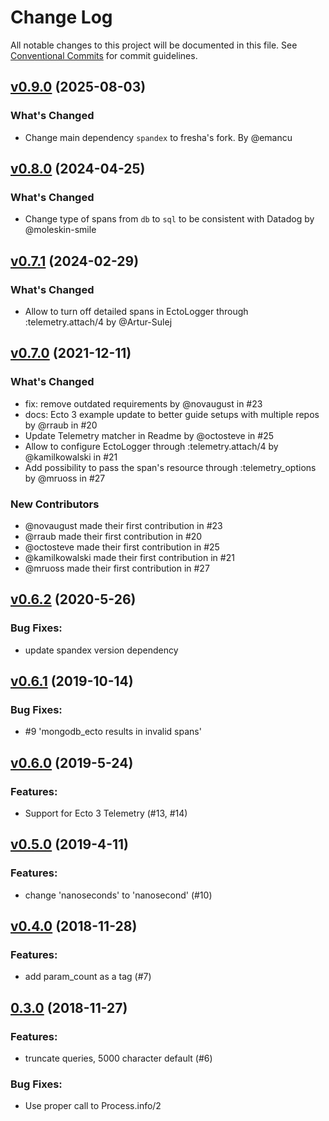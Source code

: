 # Change Log

All notable changes to this project will be documented in this file.
See [Conventional Commits](Https://conventionalcommits.org) for commit guidelines.

<!-- changelog -->

## [v0.9.0](https://github.com/spandex-project/spandex_ecto/compare/v0.7.0...surgeventures:spandex_ecto:v0.9.0) (2025-08-03)

### What's Changed
* Change main dependency `spandex` to fresha's fork. By @emancu

## [v0.8.0](https://github.com/spandex-project/spandex_ecto/compare/v0.7.1...surgeventures:spandex_ecto:v0.8.0) (2024-04-25)

### What's Changed
* Change type of spans from `db` to `sql` to be consistent with Datadog by @moleskin-smile


## [v0.7.1](https://github.com/spandex-project/spandex_ecto/compare/v0.7.0...surgeventures:spandex_ecto:v0.7.1) (2024-02-29)

### What's Changed
* Allow to turn off detailed spans in EctoLogger through :telemetry.attach/4 by @Artur-Sulej


## [v0.7.0](https://github.com/spandex-project/spandex_ecto/compare/0.6.2...v0.7.0) (2021-12-11)

### What's Changed
* fix: remove outdated requirements by @novaugust in #23
* docs: Ecto 3 example update to better guide setups with multiple repos by @rraub in #20
* Update Telemetry matcher in Readme by @octosteve in #25
* Allow to configure EctoLogger through :telemetry.attach/4 by @kamilkowalski in #21
* Add possibility to pass the span's resource through :telemetry_options by @mruoss in #27

### New Contributors
* @novaugust made their first contribution in #23
* @rraub made their first contribution in #20
* @octosteve made their first contribution in #25
* @kamilkowalski made their first contribution in #21
* @mruoss made their first contribution in #27



## [v0.6.2](https://github.com/spandex-project/spandex_ecto/compare/0.6.1...v0.6.2) (2020-5-26)

### Bug Fixes:

* update spandex version dependency



## [v0.6.1](https://github.com/spandex-project/spandex_ecto/compare/0.6.0...v0.6.1) (2019-10-14)

### Bug Fixes:

* #9 'mongodb_ecto results in invalid spans'

## [v0.6.0](https://github.com/spandex-project/spandex_ecto/compare/v0.5.0...v0.6.0) (2019-5-24)

### Features:

* Support for Ecto 3 Telemetry (#13, #14)



## [v0.5.0](https://github.com/spandex-project/spandex_ecto/compare/0.4.0...v0.5.0) (2019-4-11)

### Features:

* change 'nanoseconds' to 'nanosecond' (#10)



## [v0.4.0](https://github.com/spandex-project/spandex_ecto/compare/0.3.0...v0.4.0) (2018-11-28)

### Features:

* add param_count as a tag (#7)



## [0.3.0](https://github.com/spandex-project/spandex_ecto/compare/0.3.0...0.3.0) (2018-11-27)

### Features:

* truncate queries, 5000 character default (#6)

### Bug Fixes:

* Use proper call to Process.info/2
